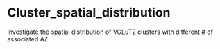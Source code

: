 # Cluster_spatial_distribution
Investigate the spatial distribution of VGLuT2 clusters with different # of associated AZ
